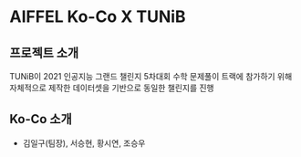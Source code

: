 # AIFFEL Ko-Co X TUNiB

## 프로젝트 소개

TUNiB이 2021 인공지능 그랜드 챌린지 5차대회 수학 문제풀이 트랙에 참가하기 위해 자체적으로 제작한 데이터셋을 기반으로 동일한 챌린지를 진행

## Ko-Co 소개

- 김일구(팀장), 서승현, 황시연, 조승우

